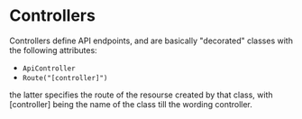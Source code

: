 # Controllers

Controllers define API endpoints, and are basically "decorated" classes with
the following attributes:

-   `ApiController`
-   `Route("[controller]")`

the latter specifies the route of the resourse created by that class, with
[controller] being the name of the class till the wording controller.
